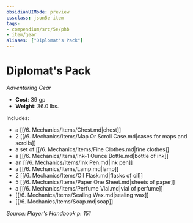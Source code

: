 ```yaml
---
obsidianUIMode: preview
cssclass: json5e-item
tags:
- compendium/src/5e/phb
- item/gear
aliases: ["Diplomat's Pack"]
---
```

# Diplomat's Pack
*Adventuring Gear*  

- **Cost**: 39 gp
- **Weight**: 36.0 lbs.

Includes:

- a [[/6. Mechanics/Items/Chest.md|chest]]  
- 2 [[/6. Mechanics/Items/Map Or Scroll Case.md|cases for maps and scrolls]]  
- a set of [[/6. Mechanics/Items/Fine Clothes.md|fine clothes]]  
- a [[/6. Mechanics/Items/Ink-1 Ounce Bottle.md|bottle of ink]]  
- an [[/6. Mechanics/Items/Ink Pen.md|ink pen]]  
- a [[/6. Mechanics/Items/Lamp.md|lamp]]  
- 2 [[/6. Mechanics/Items/Oil Flask.md|flasks of oil]]  
- 5 [[/6. Mechanics/Items/Paper One Sheet.md|sheets of paper]]  
- a [[/6. Mechanics/Items/Perfume Vial.md|vial of perfume]]  
- [[/6. Mechanics/Items/Sealing Wax.md|sealing wax]]  
- [[/6. Mechanics/Items/Soap.md|soap]]  

*Source: Player's Handbook p. 151*